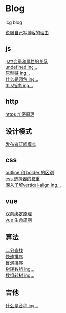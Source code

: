 # Blog
lcg blog

[说服自己写博客的理由](./others/说服自己写博客的理由.md)

## js

[js中变量和属性的关系](./js/js中的变量和属性的关系.md)   
[undefined ing...]('..')   
[原型链 ing...]('')   
[什么是闭包 ing...]('')   
[this指向 ing...]('')     


## http

[https 加密原理](./http/https加密原理.md)

## 设计模式

[发布者订阅模式](./设计模式/发布者订阅模式.md)

## css

[outline 和 border 的区别](./css/outline和border的区别.md)    
[css 选择器的权重](/css/css选择器的权重.md)   
[深入了解vertical-align ing...]()

## vue

[双向绑定原理](./vue/双向绑定原理.md)   
[vue 生命周期](./vue/vue的生命周期.md)    


## 算法

[二分查找](./算法/二分查找.md)   
[快速排序](./算法/快速排序.md)   
[冒泡排序](./算法/冒泡排序.md)   
[树转数组 ing...](./算法/树转数组.md)   
[数组转树 ing...](./算法/数组转树.md)  

## 吉他

[什么是音程 ing...]()